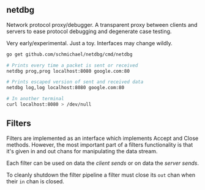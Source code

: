 netdbg
------

Network protocol proxy/debugger. A transparent proxy between clients and
servers to ease protocol debugging and degenerate case testing.

Very early/experimental. Just a toy. Interfaces may change wildly.

```sh
go get github.com/schmichael/netdbg/cmd/netdbg

# Prints every time a packet is sent or received
netdbg prog,prog localhost:8080 google.com:80

# Prints escaped version of sent and received data
netdbg log,log localhost:8080 google.com:80

# In another terminal
curl localhost:8080 > /dev/null
```

Filters
-------

Filters are implemented as an interface which implements Accept and
Close methods. However, the most important part of a filters
functionality is that it's given in and out chans for manipulating the
data stream.

Each filter can be used on data the *client sends* or on data the *server sends*.

To cleanly shutdown the filter pipeline a filter must close its `out`
chan when their `in` chan is closed. 

